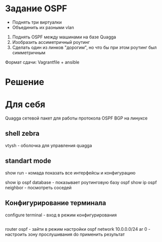 # Задание OSPF

- Поднять три виртуалки
- Объединить их разными vlan
1. Поднять OSPF между машинами на базе Quagga
2. Изобразить ассиметричный роутинг
3. Сделать один из линков "дорогим", но что бы при этом роутинг был симметричным

Формат сдачи:
Vagrantfile + ansible


# Решение


# Для себя
Quagga сетевой пакет для работы протокола OSPF BGP на линуксе
## shell zebra
vtysh - оболочка для управления quagga
## standart mode
show run - комада показать все интерфейсы и конфигурацию

show ip ospf database - показывает роутинговую базу ospf 
show ip ospf neighbor - посмотреть соседей

## Конфигурирование терминала
configure terminal - вход в режим конфигурирования
## 
router ospf - зайти в режим настройки ospf
network 10.0.0.0/24 ar 0 - настроить зону прослушивания
do применить результат